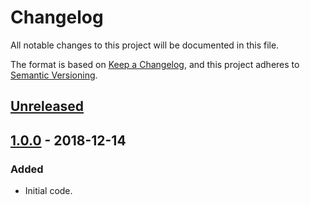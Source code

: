 # Changelog
All notable changes to this project will be documented in this file.

The format is based on [Keep a Changelog](https://keepachangelog.com/en/1.0.0/),
and this project adheres to [Semantic Versioning](https://semver.org/spec/v2.0.0.html).

## [Unreleased]

## [1.0.0] - 2018-12-14
### Added
- Initial code.

[Unreleased]: https://github.com/Xyaneon/Xyaneon.ComputerScience.GraphTheory/compare/v1.0.0...HEAD
[1.0.0]: https://github.com/Xyaneon/Xyaneon.ComputerScience.GraphTheory/compare/59c07192b4dc956019348bf39968a22521e2616c...v1.0.0